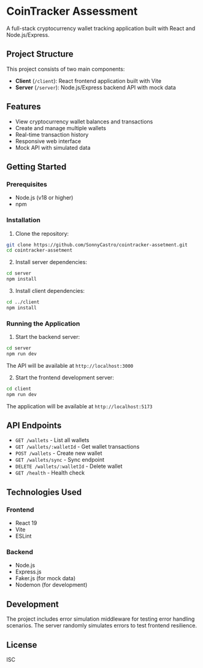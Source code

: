 # CoinTracker Assessment

A full-stack cryptocurrency wallet tracking application built with React and Node.js/Express.

## Project Structure

This project consists of two main components:

- **Client** (`/client`): React frontend application built with Vite
- **Server** (`/server`): Node.js/Express backend API with mock data

## Features

- View cryptocurrency wallet balances and transactions
- Create and manage multiple wallets
- Real-time transaction history
- Responsive web interface
- Mock API with simulated data

## Getting Started

### Prerequisites

- Node.js (v18 or higher)
- npm

### Installation

1. Clone the repository:

```bash
git clone https://github.com/SonnyCastro/cointracker-assetment.git
cd cointracker-assetment
```

2. Install server dependencies:

```bash
cd server
npm install
```

3. Install client dependencies:

```bash
cd ../client
npm install
```

### Running the Application

1. Start the backend server:

```bash
cd server
npm run dev
```

The API will be available at `http://localhost:3000`

2. Start the frontend development server:

```bash
cd client
npm run dev
```

The application will be available at `http://localhost:5173`

## API Endpoints

- `GET /wallets` - List all wallets
- `GET /wallets/:walletId` - Get wallet transactions
- `POST /wallets` - Create new wallet
- `GET /wallets/sync` - Sync endpoint
- `DELETE /wallets/:walletId` - Delete wallet
- `GET /health` - Health check

## Technologies Used

### Frontend

- React 19
- Vite
- ESLint

### Backend

- Node.js
- Express.js
- Faker.js (for mock data)
- Nodemon (for development)

## Development

The project includes error simulation middleware for testing error handling scenarios. The server randomly simulates errors to test frontend resilience.

## License

ISC

